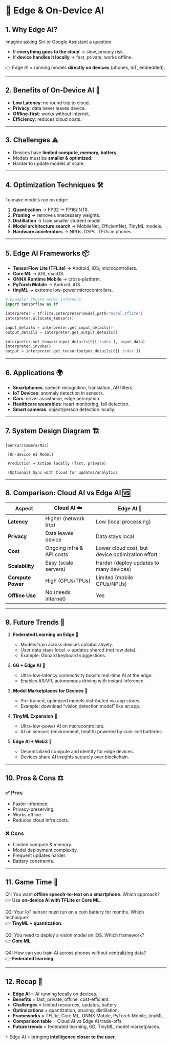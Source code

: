 # 📱 Edge & On-Device AI  

## 1. Why Edge AI?  

Imagine asking Siri or Google Assistant a question.  
- If **everything goes to the cloud** → slow, privacy risk.  
- If **device handles it locally** → fast, private, works offline.  

👉 Edge AI = running models **directly on devices** (phones, IoT, embedded).  

---  

## 2. Benefits of On-Device AI 🚀  

- **Low Latency**: no round trip to cloud.  
- **Privacy**: data never leaves device.  
- **Offline-first**: works without internet.  
- **Efficiency**: reduces cloud costs.  

---  

## 3. Challenges ⚠️  

- Devices have **limited compute, memory, battery**.  
- Models must be **smaller & optimized**.  
- Harder to update models at scale.  

---  

## 4. Optimization Techniques 🛠️  

To make models run on edge:  

1. **Quantization** → FP32 → FP16/INT8.  
2. **Pruning** → remove unnecessary weights.  
3. **Distillation** → train smaller student model.  
4. **Model architecture search** → MobileNet, EfficientNet, TinyML models.  
5. **Hardware accelerators** → NPUs, DSPs, TPUs in phones.  

---  

## 5. Edge AI Frameworks 📦  

- **TensorFlow Lite (TFLite)** → Android, iOS, microcontrollers.  
- **Core ML** → iOS, macOS.  
- **ONNX Runtime Mobile** → cross-platform.  
- **PyTorch Mobile** → Android, iOS.  
- **tinyML** → extreme low-power microcontrollers.  

```python
# Example: TFLite model inference
import tensorflow as tf

interpreter = tf.lite.Interpreter(model_path="model.tflite")
interpreter.allocate_tensors()

input_details = interpreter.get_input_details()
output_details = interpreter.get_output_details()

interpreter.set_tensor(input_details[0]['index'], input_data)
interpreter.invoke()
output = interpreter.get_tensor(output_details[0]['index'])
```  

---  

## 6. Applications 🌍  

- **Smartphones**: speech recognition, translation, AR filters.  
- **IoT Devices**: anomaly detection in sensors.  
- **Cars**: driver assistance, edge perception.  
- **Healthcare wearables**: heart monitoring, fall detection.  
- **Smart cameras**: object/person detection locally.  

---  

## 7. System Design Diagram 🏗️  

```
[Sensor/Camera/Mic]  
        ↓  
 [On-device AI Model]  
        ↓  
 Prediction → Action locally (fast, private)  
        ↓  
 (Optional) Sync with Cloud for updates/analytics  
```  

---  

## 8. Comparison: Cloud AI vs Edge AI 🆚  

| Aspect            | Cloud AI ☁️ | Edge AI 📱 |  
|-------------------|-------------|------------|  
| **Latency**       | Higher (network trip) | Low (local processing) |  
| **Privacy**       | Data leaves device | Data stays local |  
| **Cost**          | Ongoing infra & API costs | Lower cloud cost, but device optimization effort |  
| **Scalability**   | Easy (scale servers) | Harder (deploy updates to many devices) |  
| **Compute Power** | High (GPUs/TPUs) | Limited (mobile CPUs/NPUs) |  
| **Offline Use**   | No (needs internet) | Yes |  

---  

## 9. Future Trends 🔮  

1. **Federated Learning on Edge** 🤝  
   - Models train across devices collaboratively.  
   - User data stays local → updates shared (not raw data).  
   - Example: Gboard keyboard suggestions.  

2. **6G + Edge AI** 📡  
   - Ultra-low-latency connectivity boosts real-time AI at the edge.  
   - Enables AR/VR, autonomous driving with instant inference.  

3. **Model Marketplaces for Devices** 🛒  
   - Pre-trained, optimized models distributed via app stores.  
   - Example: download “vision detection model” like an app.  

4. **TinyML Expansion** 🔋  
   - Ultra-low-power AI on microcontrollers.  
   - AI on sensors (environment, health) powered by coin-cell batteries.  

5. **Edge AI + Web3** 🔗  
   - Decentralized compute and identity for edge devices.  
   - Devices share AI insights securely over blockchain.  

---  

## 10. Pros & Cons ⚖️  

### ✅ Pros  
- Faster inference.  
- Privacy-preserving.  
- Works offline.  
- Reduces cloud infra costs.  

### ❌ Cons  
- Limited compute & memory.  
- Model deployment complexity.  
- Frequent updates harder.  
- Battery constraints.  

---  

## 11. Game Time 🎲  

Q1: You want **offline speech-to-text on a smartphone**. Which approach?  
👉 Use **on-device AI with TFLite or Core ML**.  

Q2: Your IoT sensor must run on a coin battery for months. Which technique?  
👉 **TinyML + quantization**.  

Q3: You need to deploy a vision model on iOS. Which framework?  
👉 **Core ML**.  

Q4: How can you train AI across phones without centralizing data?  
👉 **Federated learning**.  

---  

## 12. Recap 🎉  

- **Edge AI** = AI running locally on devices.  
- **Benefits** = fast, private, offline, cost-efficient.  
- **Challenges** = limited resources, updates, battery.  
- **Optimizations** = quantization, pruning, distillation.  
- **Frameworks** = TFLite, Core ML, ONNX Mobile, PyTorch Mobile, tinyML.  
- **Comparison table** = Cloud AI vs Edge AI trade-offs.  
- **Future trends** = federated learning, 6G, TinyML, model marketplaces.  

⚡ Edge AI = bringing **intelligence closer to the user**.  
